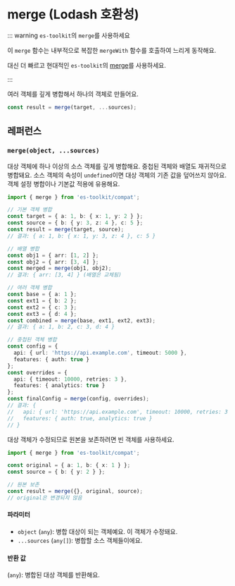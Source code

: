 # merge (Lodash 호환성)

::: warning `es-toolkit`의 `merge`를 사용하세요

이 `merge` 함수는 내부적으로 복잡한 `mergeWith` 함수를 호출하여 느리게 동작해요.

대신 더 빠르고 현대적인 `es-toolkit`의 [merge](../../object/merge.ts)를 사용하세요.

:::

여러 객체를 깊게 병합해서 하나의 객체로 만들어요.

```typescript
const result = merge(target, ...sources);
```

## 레퍼런스

### `merge(object, ...sources)`

대상 객체에 하나 이상의 소스 객체를 깊게 병합해요. 중첩된 객체와 배열도 재귀적으로 병합돼요. 소스 객체의 속성이 `undefined`이면 대상 객체의 기존 값을 덮어쓰지 않아요. 객체 설정 병합이나 기본값 적용에 유용해요.

```typescript
import { merge } from 'es-toolkit/compat';

// 기본 객체 병합
const target = { a: 1, b: { x: 1, y: 2 } };
const source = { b: { y: 3, z: 4 }, c: 5 };
const result = merge(target, source);
// 결과: { a: 1, b: { x: 1, y: 3, z: 4 }, c: 5 }

// 배열 병합
const obj1 = { arr: [1, 2] };
const obj2 = { arr: [3, 4] };
const merged = merge(obj1, obj2);
// 결과: { arr: [3, 4] } (배열은 교체됨)

// 여러 객체 병합
const base = { a: 1 };
const ext1 = { b: 2 };
const ext2 = { c: 3 };
const ext3 = { d: 4 };
const combined = merge(base, ext1, ext2, ext3);
// 결과: { a: 1, b: 2, c: 3, d: 4 }

// 중첩된 객체 병합
const config = {
  api: { url: 'https://api.example.com', timeout: 5000 },
  features: { auth: true }
};
const overrides = {
  api: { timeout: 10000, retries: 3 },
  features: { analytics: true }
};
const finalConfig = merge(config, overrides);
// 결과: {
//   api: { url: 'https://api.example.com', timeout: 10000, retries: 3 },
//   features: { auth: true, analytics: true }
// }
```

대상 객체가 수정되므로 원본을 보존하려면 빈 객체를 사용하세요.

```typescript
import { merge } from 'es-toolkit/compat';

const original = { a: 1, b: { x: 1 } };
const source = { b: { y: 2 } };

// 원본 보존
const result = merge({}, original, source);
// original은 변경되지 않음
```

#### 파라미터

- `object` (`any`): 병합 대상이 되는 객체예요. 이 객체가 수정돼요.
- `...sources` (`any[]`): 병합할 소스 객체들이에요.

#### 반환 값

(`any`): 병합된 대상 객체를 반환해요.
